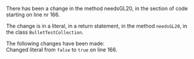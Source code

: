 There has been a change in the method needsGL20, in the section of code starting on line nr 166.
  
The change is in a literal, in a return statement, in the method ```needsGL20```, in the class ```BulletTestCollection```.
  
The following changes have been made:  
Changed literal from ```false``` to ```true``` on line 166.  
